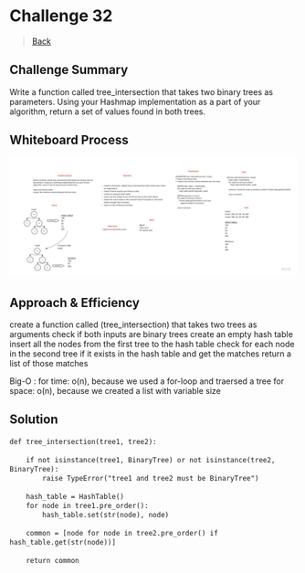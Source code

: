# Challenge 32

> [Back](../../../README.md)

## Challenge Summary

Write a function called tree_intersection that takes two binary trees as parameters.
Using your Hashmap implementation as a part of your algorithm, return a set of values found in both trees.

## Whiteboard Process

![img](./Problem%20Solving%20Whiteboard%20Template.jpg)

## Approach & Efficiency

create a function called (tree_intersection) that takes two trees as arguments
check if both inputs are binary trees
create an empty hash table
insert all the nodes from the first tree to the hash table
check for each node in the second tree if it exists in the hash table and get the matches
return a list of those matches

Big-O :
for time: o(n), because we used a for-loop and traersed a tree 
for space: o(n), because we created a list with variable size

## Solution

```
def tree_intersection(tree1, tree2):    

    if not isinstance(tree1, BinaryTree) or not isinstance(tree2, BinaryTree):
        raise TypeError("tree1 and tree2 must be BinaryTree")

    hash_table = HashTable()
    for node in tree1.pre_order():
        hash_table.set(str(node), node)
        
    common = [node for node in tree2.pre_order() if hash_table.get(str(node))]

    return common
```
